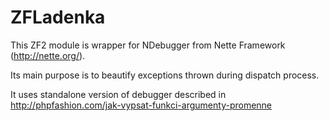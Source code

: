 ZFLadenka
==========
This ZF2 module is wrapper for NDebugger from Nette Framework (http://nette.org/).

Its main purpose is to beautify exceptions thrown during dispatch process.

It uses standalone version of debugger described in http://phpfashion.com/jak-vypsat-funkci-argumenty-promenne
